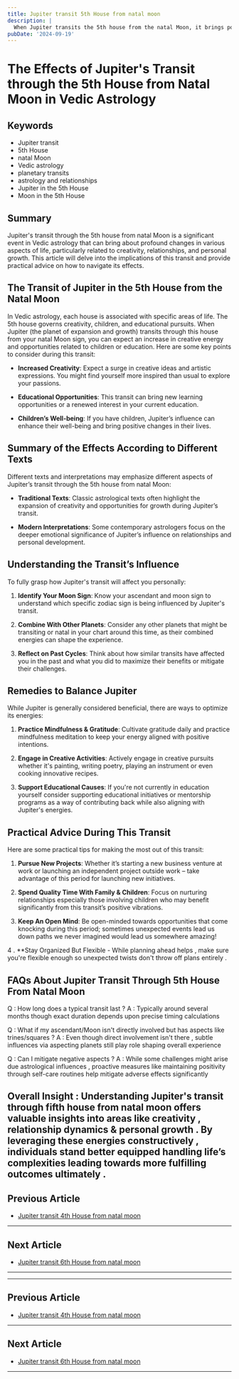 ```yaml
---
title: Jupiter transit 5th House from natal moon
description: |
  When Jupiter transits the 5th house from the natal Moon, it brings positive outcomes such as happiness, wealth, children, and success in undertakings. The individual may enjoy an auspicious period with gains in status, prosperity, and overall satisfaction.
pubDate: '2024-09-19'
---
```


# The Effects of Jupiter's Transit through the 5th House from Natal Moon in Vedic Astrology

## Keywords
- Jupiter transit
- 5th House
- natal Moon
- Vedic astrology
- planetary transits
- astrology and relationships
- Jupiter in the 5th House
- Moon in the 5th House

## Summary
Jupiter's transit through the 5th house from natal Moon is a significant event in Vedic astrology that can bring about profound changes in various aspects of life, particularly related to creativity, relationships, and personal growth. This article will delve into the implications of this transit and provide practical advice on how to navigate its effects.

## The Transit of Jupiter in the 5th House from the Natal Moon

In Vedic astrology, each house is associated with specific areas of life. The 5th house governs creativity, children, and educational pursuits. When Jupiter (the planet of expansion and growth) transits through this house from your natal Moon sign, you can expect an increase in creative energy and opportunities related to children or education. Here are some key points to consider during this transit:

- **Increased Creativity**: Expect a surge in creative ideas and artistic expressions. You might find yourself more inspired than usual to explore your passions.
  
- **Educational Opportunities**: This transit can bring new learning opportunities or a renewed interest in your current education.
  
- **Children’s Well-being**: If you have children, Jupiter’s influence can enhance their well-being and bring positive changes in their lives.

## Summary of the Effects According to Different Texts

Different texts and interpretations may emphasize different aspects of Jupiter’s transit through the 5th house from natal Moon:

- **Traditional Texts**: Classic astrological texts often highlight the expansion of creativity and opportunities for growth during Jupiter’s transit.
  
- **Modern Interpretations**: Some contemporary astrologers focus on the deeper emotional significance of Jupiter’s influence on relationships and personal development.

## Understanding the Transit’s Influence

To fully grasp how Jupiter's transit will affect you personally:

1. **Identify Your Moon Sign**: Know your ascendant and moon sign to understand which specific zodiac sign is being influenced by Jupiter's transit.
   
2. **Combine With Other Planets**: Consider any other planets that might be transiting or natal in your chart around this time, as their combined energies can shape the experience.

3. **Reflect on Past Cycles**: Think about how similar transits have affected you in the past and what you did to maximize their benefits or mitigate their challenges.

## Remedies to Balance Jupiter

While Jupiter is generally considered beneficial, there are ways to optimize its energies:

1. **Practice Mindfulness & Gratitude**: Cultivate gratitude daily and practice mindfulness meditation to keep your energy aligned with positive intentions.

2. **Engage in Creative Activities**: Actively engage in creative pursuits whether it's painting, writing poetry, playing an instrument or even cooking innovative recipes.

3. **Support Educational Causes**: If you're not currently in education yourself consider supporting educational initiatives or mentorship programs as a way of contributing back while also aligning with Jupiter's energies.


## Practical Advice During This Transit

Here are some practical tips for making the most out of this transit:

1. **Pursue New Projects**: Whether it’s starting a new business venture at work or launching an independent project outside work – take advantage of this period for launching new initiatives.

2. **Spend Quality Time With Family & Children**: Focus on nurturing relationships especially those involving children who may benefit significantly from this transit’s positive vibrations.

3. **Keep An Open Mind**: Be open-minded towards opportunities that come knocking during this period; sometimes unexpected events lead us down paths we never imagined would lead us somewhere amazing!

4 . **Stay Organized But Flexible - While planning ahead helps , make sure you're flexible enough so unexpected twists don't throw off plans entirely .

## FAQs About Jupiter Transit Through 5th House From Natal Moon

Q : How long does a typical transit last ? 
A : Typically around several months though exact duration depends upon precise timing calculations

Q : What if my ascendant/Moon isn't directly involved but has aspects like trines/squares ?
A : Even though direct involvement isn't there , subtle influences via aspecting planets still play role shaping overall experience

Q : Can I mitigate negative aspects ?
A : While some challenges might arise due astrological influences , proactive measures like maintaining positivity through self-care routines help mitigate adverse effects significantly

Overall Insight :
Understanding Jupiter's transit through fifth house from natal moon offers valuable insights into areas like creativity , relationship dynamics & personal growth . By leveraging these energies constructively , individuals stand better equipped handling life’s complexities leading towards more fulfilling outcomes ultimately .
---

## Previous Article
- [Jupiter transit 4th House from natal moon](200504_Jupiter_transit_4th_House_from_natal_moon.md)

---

## Next Article
- [Jupiter transit 6th House from natal moon](200506_Jupiter_transit_6th_House_from_natal_moon.md)

---
---

## Previous Article
- [Jupiter transit 4th House from natal moon](200504_Jupiter_transit_4th_House_from_natal_moon.md)

---

## Next Article
- [Jupiter transit 6th House from natal moon](200506_Jupiter_transit_6th_House_from_natal_moon.md)

---
